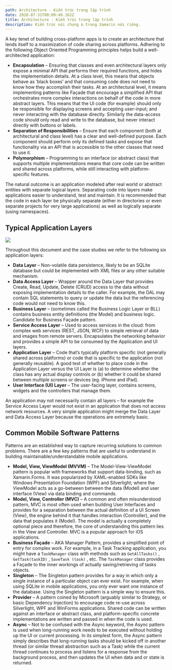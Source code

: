 ```yaml
---
path: Architecture - Kiến trúc trong lập trình
date: 2020-07-31T08:09:49.162Z
title: Architecture - Kiến trúc trong lập trình
description: Kiến trúc nói chung & trong Xamarin nói riêng.
---
```

A key tenet of building cross-platform apps is to create an architecture that lends itself to a maximization of code sharing across platforms. Adhering to the following Object Oriented Programming principles helps build a well-architected application:

* **Encapsulation** – Ensuring that classes and even architectural layers only expose a minimal API that performs their required functions, and hides the implementation details. At a class level, this means that objects behave as ‘black boxes’ and that consuming code does not need to know how they accomplish their tasks. At an architectural level, it means implementing patterns like Façade that encourage a simplified API that orchestrates more complex interactions on behalf of the code in more abstract layers. This means that the UI code (for example) should only be responsible for displaying screens and accepting user-input; and never interacting with the database directly. Similarly the data-access code should only read and write to the database, but never interact directly with buttons or labels.
* **Separation of Responsibilities** – Ensure that each component (both at architectural and class level) has a clear and well-defined purpose. Each component should perform only its defined tasks and expose that functionality via an API that is accessible to the other classes that need to use it.
* **Polymorphism** – Programming to an interface (or abstract class) that supports multiple implementations means that core code can be written and shared across platforms, while still interacting with platform-specific features.

The natural outcome is an application modeled after real world or abstract entities with separate logical layers. Separating code into layers make applications easier to understand, test and maintain. It is recommended that the code in each layer be physically separate (either in directories or even separate projects for very large applications) as well as logically separate (using namespaces).

## Typical Application Layers

![](https://docs.microsoft.com/vi-vn/xamarin/cross-platform/app-fundamentals/building-cross-platform-applications/case-study-tasky-images/classdiagram-core.png)

Throughout this document and the case studies we refer to the following six application layers:

* **Data Layer** – Non-volatile data persistence, likely to be an SQLite database but could be implemented with XML files or any other suitable mechanism.
* **Data Access Layer** – Wrapper around the Data Layer that provides Create, Read, Update, Delete (CRUD) access to the data without exposing implementation details to the caller. For example, the DAL may contain SQL statements to query or update the data but the referencing code would not need to know this.
* **Business Layer** – (sometimes called the Business Logic Layer or BLL) contains business entity definitions (the Model) and business logic. Candidate for Business Façade pattern.
* **Service Access Layer** – Used to access services in the cloud: from complex web services (REST, JSON, WCF) to simple retrieval of data and images from remote servers. Encapsulates the networking behavior and provides a simple API to be consumed by the Application and UI layers.
* **Application Layer** – Code that’s typically platform specific (not generally shared across platforms) or code that is specific to the application (not generally reusable). A good test of whether to place code in the Application Layer versus the UI Layer is (a) to determine whether the class has any actual display controls or (b) whether it could be shared between multiple screens or devices (eg. iPhone and iPad).
* **User Interface (UI) Layer** – The user-facing layer, contains screens, widgets and the controllers that manage them.

An application may not necessarily contain all layers – for example the Service Access Layer would not exist in an application that does not access network resources. A very simple application might merge the Data Layer and Data Access Layer because the operations are extremely basic.

[](<>)

## [](https://docs.microsoft.com/vi-vn/xamarin/cross-platform/app-fundamentals/building-cross-platform-applications/architecture#common-mobile-software-patterns)Common Mobile Software Patterns

Patterns are an established way to capture recurring solutions to common problems. There are a few key patterns that are useful to understand in building maintainable/understandable mobile applications.

* **Model, View, ViewModel (MVVM)** – The Model-View-ViewModel pattern is popular with frameworks that support data-binding, such as Xamarin.Forms. It was popularized by XAML-enabled SDKs like Windows Presentation Foundation (WPF) and Silverlight; where the ViewModel acts as a go-between between the data (Model) and user interface (View) via data binding and commands.
* **Model, View, Controller (MVC)** – A common and often misunderstood pattern, MVC is most often used when building User Interfaces and provides for a separation between the actual definition of a UI Screen (View), the engine behind it that handles interaction (Controller), and the data that populates it (Model). The model is actually a completely optional piece and therefore, the core of understanding this pattern lies in the View and Controller. MVC is a popular approach for iOS applications.
* **Business Façade** – AKA Manager Pattern, provides a simplified point of entry for complex work. For example, in a Task Tracking application, you might have a `TaskManager` class with methods such as `GetAllTasks()` , `GetTask(taskID)` , `SaveTask (task)` , etc. The `TaskManager` class provides a Façade to the inner workings of actually saving/retrieving of tasks objects.
* **Singleton** – The Singleton pattern provides for a way in which only a single instance of a particular object can ever exist. For example, when using SQLite in mobile applications, you only ever want one instance of the database. Using the Singleton pattern is a simple way to ensure this.
* **Provider** – A pattern coined by Microsoft (arguably similar to Strategy, or basic Dependency Injection) to encourage code re-use across Silverlight, WPF and WinForms applications. Shared code can be written against an interface or abstract class, and platform-specific concrete implementations are written and passed in when the code is used.
* **Async** – Not to be confused with the Async keyword, the Async pattern is used when long-running work needs to be executed without holding up the UI or current processing. In its simplest form, the Async pattern simply describes that long-running tasks should be kicked off in another thread (or similar thread abstraction such as a Task) while the current thread continues to process and listens for a response from the background process, and then updates the UI when data and or state is returned.